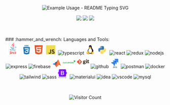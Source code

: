<p align="center">
  <img src="https://readme-typing-svg.demolab.com/?lines=Hello+there!;I+am+Habip!;I+am+full-stack+software+developer;and+automation+tester!;Coding+makes+me+happy!&font=Fira%20Code&center=true&width=420&height=100&duration=4000&pause=1000" alt="Example Usage - README Typing SVG">
</p>
<div align="center">
<img align="center" width=400 src='https://github-readme-stats.vercel.app/api?username=hho-1&theme=vue-dark&show_icons=true&hide_border=true&count_private=true' />
<img align="center" width=400 src='https://github-readme-streak-stats.herokuapp.com/?user=hho-1&theme=vue-dark&hide_border=true' />
<img align="center" width=400 src='https://github-readme-stats.vercel.app/api/top-langs/?username=hho-1&theme=vue-dark&show_icons=true&hide_border=true&layout=compact'/>
</div>
<br>
<br>
<br>
### :hammer_and_wrench: Languages and Tools:

<br>
<div align="center">
  <img src="https://github.com/devicons/devicon/blob/master/icons/java/java-original-wordmark.svg" title="Java" alt="Java" width="40" height="40"/>&nbsp;
  <img src="https://github.com/devicons/devicon/blob/master/icons/css3/css3-plain-wordmark.svg"  title="CSS3" alt="CSS" width="30" height="30"/>&nbsp;
  <img src="https://github.com/devicons/devicon/blob/master/icons/html5/html5-original.svg" title="HTML5" alt="HTML" width="30" height="30"/>&nbsp;
  <img src="https://github.com/devicons/devicon/blob/master/icons/javascript/javascript-original.svg" title="JavaScript" alt="JavaScript" width="30" height="30"/>&nbsp;
  <img src="https://skillicons.dev/icons?i=ts" width="30" height="30"  title="typescript" alt="typescript" />
  <img src="https://raw.githubusercontent.com/devicons/devicon/1119b9f84c0290e0f0b38982099a2bd027a48bf1/icons/linux/linux-original.svg" title="Linux" alt="Linux" width="30" height="30"/>&nbsp;
  <img src="https://raw.githubusercontent.com/devicons/devicon/1119b9f84c0290e0f0b38982099a2bd027a48bf1/icons/python/python-original.svg" title="Python" alt="Python" width="30" height="30"/>&nbsp;
  <img src="https://skillicons.dev/icons?i=react" width="30" height="30"  title="react" alt="react" />
  <img src="https://skillicons.dev/icons?i=redux" width="30" height="30"  title="redux" alt="redux" />
  <img src="https://skillicons.dev/icons?i=nodejs" width="30" height="30"  title="nodejs" alt="nodejs" />
  <img src="https://skillicons.dev/icons?i=express" width="30" height="30"  title="express" alt="express" />
  <img src="https://skillicons.dev/icons?i=firebase" width="30" height="30"  title="firebase" alt="firebase" />
  <img src="https://raw.githubusercontent.com/devicons/devicon/1119b9f84c0290e0f0b38982099a2bd027a48bf1/icons/matlab/matlab-original.svg" title="MatLab" **alt="MatLab" width="30" height="30"/>
  <img src="https://raw.githubusercontent.com/devicons/devicon/1119b9f84c0290e0f0b38982099a2bd027a48bf1/icons/cucumber/cucumber-plain-wordmark.svg" title="Cucumber" **alt="Cucumber" height="40"/>
  <img src="https://github.com/devicons/devicon/blob/master/icons/git/git-original-wordmark.svg" title="Git" **alt="Git" width="40" height="40"/>
  <img src="https://skillicons.dev/icons?i=github" width="30" height="30"  title="github" alt="github" />
  <img src="https://raw.githubusercontent.com/devicons/devicon/1119b9f84c0290e0f0b38982099a2bd027a48bf1/icons/jira/jira-original-wordmark.svg" title="Jira" **alt="Jira" width="30" height="30"/>
  <img src="https://skillicons.dev/icons?i=postman" width="30" height="30"  title="postman" alt="postman" />
  <img src="https://skillicons.dev/icons?i=docker" width="30" height="30"  title="docker" alt="docker" />
  <img src="https://skillicons.dev/icons?i=tailwind" width="30" height="30"  title="tailwind" alt="tailwind" />
  <img src="https://skillicons.dev/icons?i=sass" width="30" height="30"  title="sass" alt="sass" />
  <img src="https://raw.githubusercontent.com/devicons/devicon/1119b9f84c0290e0f0b38982099a2bd027a48bf1/icons/bootstrap/bootstrap-original-wordmark.svg" title="Bootstrap" alt="Bootstrap" width="30" height="30"/>&nbsp;
  <img src="https://skillicons.dev/icons?i=materialui" width="30" height="30"  title="materialui" alt="materialui" />
  <img src="https://skillicons.dev/icons?i=idea" width="30" height="30"  title="idea" alt="idea" />
  <img src="https://skillicons.dev/icons?i=vscode" width="30" height="30"  title="vscode" alt="vscode" />
  <img src="https://skillicons.dev/icons?i=mysql" width="30" height="30"  title="mysql" alt="mysql" />
  
  
  <br>
  <br>
  <br>

  ![Visitor Count](https://profile-counter.glitch.me/{hho-1}/count.svg)
  
</div>
<!--
**hho-1/hho-1** is a ✨ _special_ ✨ repository because its `README.md` (this file) appears on your GitHub profile.

Here are some ideas to get you started:

- 🔭 I’m currently working on ...
- 🌱 I’m currently learning ...
- 👯 I’m looking to collaborate on ...
- 🤔 I’m looking for help with ...
- 💬 Ask me about ...
- 📫 How to reach me: ...
- 😄 Pronouns: ...
- ⚡ Fun fact: ...
-->

